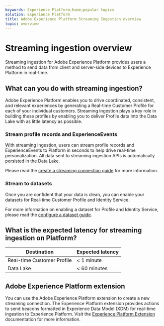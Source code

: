 ```yaml
---
keywords: Experience Platform;home;popular topics
solution: Experience Platform
title: Adobe Experience Platform Streaming Ingestion overview
topic: overview
---
```


# Streaming ingestion overview

Streaming ingestion for Adobe Experience Platform provides users a method to send data from client and server-side devices to Experience Platform in real-time.

## What can you do with streaming ingestion?

Adobe Experience Platform enables you to drive coordinated, consistent, and relevant experiences by generating a Real-time Customer Profile for each of your individual customers. Streaming ingestion plays a key role in building these profiles by enabling you to deliver Profile data into the Data Lake with as little latency as possible.

### Stream profile records and ExperienceEvents

With streaming ingestion, users can stream profile records and ExperienceEvents to Platform in seconds to help drive real-time personalization. All data sent to streaming ingestion APIs is automatically persisted in the Data Lake.

Please read the [create a streaming connection guide](../tutorials/create-streaming-connection.md) for more information.

### Stream to datasets

Once you are confident that your data is clean, you can enable your datasets for Real-time Customer Profile and Identity Service.

For more information on enabling a dataset for Profile and Identity Service, please read the [configure a dataset guide](../../profile/tutorials/dataset-configuration.md). 

## What is the expected latency for streaming ingestion on Platform?

| Destination | Expected latency | 
| --------- | ---------------- |
| Real-time Customer Profile | < 1 minute |
| Data Lake | < 60 minutes |

## Adobe Experience Platform extension

You can use the Adobe Experience Platform extension to create a new streaming connection. The Experience Platform extension provides actions to send beacons formatted in Experience Data Model (XDM) for real-time ingestion to Experience Platform. Visit the [Experience Platform Extension](https://docs.adobe.com/content/help/en/launch/using/extensions-ref/adobe-extension/adobe-experience-platform-extension.html) documentation for more information. 